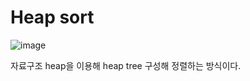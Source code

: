 # Heap sort

![image](https://user-images.githubusercontent.com/81360154/211001517-679e5a25-e491-4052-87e2-814592526b9a.png)

자료구조 heap을 이용해 heap tree 구성해 정렬하는 방식이다.